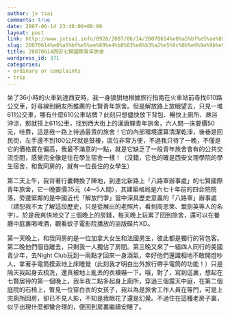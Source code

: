 ```yaml
---
author: jx tsai
comments: true
date: 2007-06-14 23:40:00+00:00
layout: post
link: http://www.jxtsai.info/0928/2007/06/14/20070614%e8%a5%bf%e5%ae%89%e4%b8%83%e8%b3%a2%e5%9c%8b%e9%9a%9b%e9%9d%92%e5%b9%b4%e6%97%85%e8%88%8d/
slug: 20070614%e8%a5%bf%e5%ae%89%e4%b8%83%e8%b3%a2%e5%9c%8b%e9%9a%9b%e9%9d%92%e5%b9%b4%e6%97%85%e8%88%8d
title: 20070614西安七賢國際青年旅舍
wordpress_id: 371
categories:
- ordinary or complaints
- trip
---
```


  
坐了36小時的火車到達西安時，我一身狼狽地根據旅行指南在火車站前尋找610路公交車，好尋線到網友所推薦的七賢青年旅舍。但是解放路上放眼望去，只見一堆611公交車，哪有什麼610公車站牌？此刻只想儘快放下背包、暢快上廁所、淋浴沖涼，那就搭上611公車，找到西大街上的漢唐驛青年旅舍，六人間一床要價50元，哇靠，這是我一路上待過最貴的旅舍！它的內部環境還算清潔乾淨，後巷是回民街，左手邊不到100公尺就是鼓樓，區位非常方便，不過我只待了一晚，不僅是它的價格實在偏高，我最不滿意的一點，就是它缺乏了一般青年旅舍會有的公共交流空間，感覺完全像是住在學生宿舍一樣！（沒錯，它也的確是西安文理學院的學生宿舍，和我同房的，就有一位長住的女學生）  
  
第二天上午，我背著行囊轉換了陣地，到達北新路上「八路軍辦事處」的七賢國際青年旅舍，它一晚要價35元（4～5人間），其建築格局是六七十年前的四合院院落，旁邊緊鄰的是中國近代「解放鬥爭」當中深具歷史意義的「八路軍」辦事處（請恕我不太了解這段歷史，只是從展出的老照片，看到周恩萊、葉劍英等人的名字）。於是我爽快地交了三個晚上的房錢，每天晚上玩累了回到旅舍，還可以在餐廳中庭裏喝啤酒，觀看蚊子電影院播放的盜版碟片XD。  
  
第一天晚上，和我同房的是一位加拿大女生和法國男生，彼此都是獨行的背包客。第二晚他們個自離去，只剩我一人獨佔了房間。第三晚又來了一組四人同行的美國青少年，去Night Club玩到一兩點才回來一身酒氣，幸好他們還識相地不敢開燈吵人，拿著手電筒摸索地上床睡覺（此刻我才明白出外旅行帶手電筒的功能！）只是隔天我起身去梳洗，還真被地上亂丟的衣襪嚇一下。哦，對了，寫到這裏，想起在七賢居待的第一個晚上，我半夜二點多起身上廁所，穿過三個露天中庭，在第二個庭院的石椅上，瞥見一位穿白衣的女孩子，我以為是旅舍工作人員在等門，可是上完廁所回房，卻已不見人影，不知是我眼花了還是幻覺。不過住在這種老房子裏，似乎出現什麼都蠻合理的，便回到房裏繼續安睡了。
